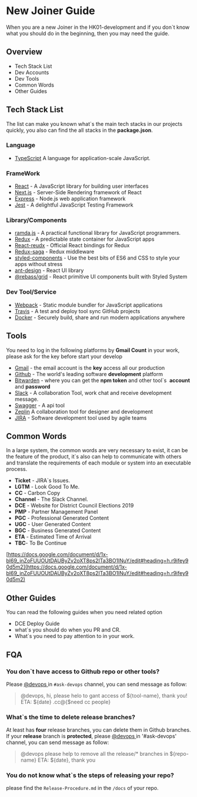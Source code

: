 

# New Joiner Guide

When you are a new Joiner in the HK01-development and if you don`t know what you should do in the beginning, then you may need the guide.

<a name="Overview"></a>

## Overview

- Tech Stack List
- Dev Accounts
- Dev Tools
- Common Words
- Other Guides

<a name="43c737f9"></a>

## Tech Stack List

The list can make you known what`s the main tech stacks in our projects quickly, you also can find the all stacks in the **package.json**.

<a name="Language"></a>

### Language

- [TypeScript](http://www.typescriptlang.org/) A language for application-scale JavaScript.

<a name="FrameWork"></a>

### FrameWork

- [React](https://reactjs.org/) - A JavaScript library for building user interfaces
- [Next.js](https://nextjs.org/) - Server-Side Rendering framework of React
- [Express](https://expressjs.com/) - Node.js web application framework
- [Jest](https://jestjs.io/) - A delightful JavaScript Testing Framework

<a name="94bc75cb"></a>

### Library/Components

- [ramda.js](https://ramdajs.com/) - A practical functional library for JavaScript programmers.
- [Redux](https://redux.js.org/) - A predictable state container for JavaScript apps
- [React-reudx](https://react-redux.js.org/) - Official React bindings for Redux
- [Redux-saga](https://redux-saga.js.org/) - Redux middleware
- [styled-components](https://www.styled-components.com/) - Use the best bits of ES6 and CSS to style your apps without stress
- [ant-design](https://ant.design/docs/react/introduce-cn) - React UI library
- [@rebass/grid](https://rebassjs.org/guides) - React primitive UI components built with Styled System

<a name="0bbaae07"></a>

### Dev Tool/Service

- [Webpack](https://webpack.js.org/) - Static module bundler for JavaScript applications
- [Travis](https://travis-ci.org/) - A test and deploy tool sync GitHub projects
- [Docker](https://www.docker.com/) - Securely build, share and run modern applications anywhere

<a name="Tools"></a>

## Tools

You need to log in the following platforms by **Gmail Count** in your work, please ask for the key before start your develop

- [Gmail](http://mail.google.com) - the email account is the **key** access all our production
- [Github](https://github.com/) - The world's leading software **development** platform
- [Bitwarden](https://ops-bitwarden.wezeroplus.com/#/) - where you can get the **npm token** and other tool`s  **account** and **password**
- [Slack](https://slack.com) - A collaboration Tool, work chat and receive development message.
- [Swagger](https://swagger.io/) - A api tool
- [Zeplin](https://zeplin.io/) A collaboration tool for designer and development
- [JIRA](https://www.atlassian.com) - Software development tool used by agile teams

<a name="a2f96d5e"></a>

## Common Words

In a large system, the common words are very necessary to exist, it can be the feature of the product, it`s also can help to communicate with others and translate the requirements of each module or system into an executable process.

- **Ticket** - JIRA`s Issues.
- **LGTM** - Look Good To Me.
- **CC** - Carbon Copy
- **Channel** - The Slack Channel.
- **DCE** - Website for District Council Elections 2019
- **PMP** - Partner Management Panel
- **PGC** - Professional Generated Content
- **UGC** - User Generated Content
- **BGC** - Business Generated Content 
- **ETA** - Estimated Time of Arrival
- **TBC**- To Be Continue

[https://docs.google.com/document/d/1x-bl69_jnZoFUUOUtDAUByZv2oXT8ps2ITa3BO1lNuY/edit#heading=h.r9ifey90d5m2](https://docs.google.com/document/d/1x-bl69_jnZoFUUOUtDAUByZv2oXT8ps2ITa3BO1lNuY/edit#heading=h.r9ifey90d5m2)

<a name="58aad38d"></a>

## Other Guides

You can read the following guides when you need related option

- DCE Deploy Guide
- what`s you should do when you PR and CR.
- What`s you need to pay attention to in your work.

<a name="FQA"></a>

## FQA

<a name="8b5417e0"></a>

### You don`t have access to Github repo or other tools?

Please [@devops ]() in `#ask-devops` channel, you can send message as follow:

> @devops, hi, please helo to gant access of ${tool-name}, thank you! ETA: ${date} .cc@{$need cc people}


<a name="5e1ac5d0"></a>

### What`s the time to delete release branches?

At least has **four** release branches, you can delete them in Github branches. If your **release** branch is **protected**, please [@devops ]() in '#ask-devops' channel, you can send message as follow:

> @devops please help to remove all the release/* branches in ${repo-name} ETA: ${date}, thank you

### You do not know what`s the steps of releasing your repo?

please find the `Release-Procedure.md` in the `/docs` of your repo.
